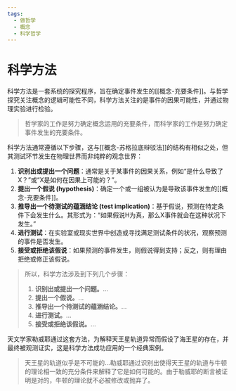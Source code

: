 ```yaml
---
tags:
  - 做哲学
  - 概念
  - 科学哲学
---
```


# 科学方法

科学方法是一套系统的探究程序，旨在确定事件发生的[[概念-充要条件]]。与哲学探究关注概念的逻辑可能性不同，科学方法关注的是事件的因果可能性，并通过物理实验进行检验。

> 哲学家的工作是努力确定概念运用的充要条件，而科学家的工作是努力确定事件发生的充要条件。

科学方法通常遵循以下步骤，这与[[概念-苏格拉底辩驳法]]的结构有相似之处，但其测试环节发生在物理世界而非纯粹的观念世界：

1.  **识别出或提出一个问题**：通常是关于某事件的因果关系，例如“是什么导致了X？”或“X是如何在因果上可能的？”。
2.  **提出一个假说 (hypothesis)**：确定一个或一组被认为是导致该事件发生的[[概念-充要条件]]。
3.  **推导出一个待测试的蕴涵结论 (test implication)**：基于假说，预测在特定条件下会发生什么。其形式为：“如果假说H为真，那么X事件就会在这种状况下发生。”
4.  **进行测试**：在实验室或现实世界中创造或寻找满足测试条件的状况，观察预测的事件是否发生。
5.  **接受或拒绝该假说**：如果预测的事件发生，则假说得到支持；反之，则有理由拒绝或修正该假说。

> 所以，科学方法涉及到下列几个步骤：
>
> 1.  **识别出或提出一个问题。**...
> 2.  **提出一个假说。**...
> 3.  **推导出一个待测试的蕴涵结论。**...
> 4.  **进行测试。**...
> 5.  **接受或拒绝该假说。**...

天文学家勒威耶通过这套方法，为解释天王星轨道异常而假设了海王星的存在，并最终被观测证实，这是科学方法成功应用的一个经典案例。

> 天王星的轨道似乎是不可能的...勒威耶通过识别出使得天王星的轨道与牛顿的理论相一致的充分条件来解释了它是如何可能的。由于勒威耶的断言被证明是对的，牛顿的理论就不必被修改或抛弃了。
